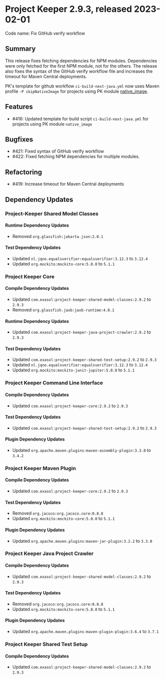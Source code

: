 # Project Keeper 2.9.3, released 2023-02-01

Code name: Fix GitHub verify workflow

## Summary

This release fixes fetching dependencies for NPM modules. Dependencies were only fetched for the first NPM module, not for the others. The release also fixes the syntax of the GitHub verify workflow file and increases the timeout for Maven Central deployments.

PK's template for github workflow `ci-build-next-java.yml` now uses Maven profile `-P skipNativeImage` for projects using PK module [native_image](../user_guide/preparing_a_project_for_native_image_builds.md).

## Features

* #416: Updated template for build script `ci-build-next-java.yml` for projects using PK module `native_image`

## Bugfixes

* #421: Fixed syntax of GitHub verify workflow
* #422: Fixed fetching NPM dependencies for multiple modules.

## Refactoring

* #419: Increase timeout for Maven Central deployments

## Dependency Updates

### Project-Keeper Shared Model Classes

#### Runtime Dependency Updates

* Removed `org.glassfish:jakarta.json:2.0.1`

#### Test Dependency Updates

* Updated `nl.jqno.equalsverifier:equalsverifier:3.12.3` to `3.12.4`
* Updated `org.mockito:mockito-core:5.0.0` to `5.1.1`

### Project Keeper Core

#### Compile Dependency Updates

* Updated `com.exasol:project-keeper-shared-model-classes:2.9.2` to `2.9.3`
* Removed `org.glassfish.jaxb:jaxb-runtime:4.0.1`

#### Runtime Dependency Updates

* Updated `com.exasol:project-keeper-java-project-crawler:2.9.2` to `2.9.3`

#### Test Dependency Updates

* Updated `com.exasol:project-keeper-shared-test-setup:2.9.2` to `2.9.3`
* Updated `nl.jqno.equalsverifier:equalsverifier:3.12.3` to `3.12.4`
* Updated `org.mockito:mockito-junit-jupiter:5.0.0` to `5.1.1`

### Project Keeper Command Line Interface

#### Compile Dependency Updates

* Updated `com.exasol:project-keeper-core:2.9.2` to `2.9.3`

#### Test Dependency Updates

* Updated `com.exasol:project-keeper-shared-test-setup:2.9.2` to `2.9.3`

#### Plugin Dependency Updates

* Updated `org.apache.maven.plugins:maven-assembly-plugin:3.3.0` to `3.4.2`

### Project Keeper Maven Plugin

#### Compile Dependency Updates

* Updated `com.exasol:project-keeper-core:2.9.2` to `2.9.3`

#### Test Dependency Updates

* Removed `org.jacoco:org.jacoco.core:0.8.8`
* Updated `org.mockito:mockito-core:5.0.0` to `5.1.1`

#### Plugin Dependency Updates

* Updated `org.apache.maven.plugins:maven-jar-plugin:3.2.2` to `3.3.0`

### Project Keeper Java Project Crawler

#### Compile Dependency Updates

* Updated `com.exasol:project-keeper-shared-model-classes:2.9.2` to `2.9.3`

#### Test Dependency Updates

* Removed `org.jacoco:org.jacoco.core:0.8.8`
* Updated `org.mockito:mockito-core:5.0.0` to `5.1.1`

#### Plugin Dependency Updates

* Updated `org.apache.maven.plugins:maven-plugin-plugin:3.6.4` to `3.7.1`

### Project Keeper Shared Test Setup

#### Compile Dependency Updates

* Updated `com.exasol:project-keeper-shared-model-classes:2.9.2` to `2.9.3`
